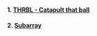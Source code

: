 #### 1. [ THRBL - Catapult that ball ](https://www.spoj.com/problems/THRBL/)

#### 2. [ Subarray ](https://www.codechef.com/problems/KMAXMIN)
